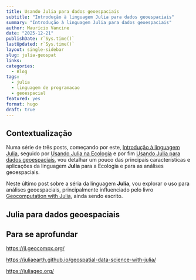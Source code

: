 ```yaml
---
title: Usando Julia para dados geoespaciais
subtitle: "Introdução à linguagem Julia para dados geoespaciais"
summary: "Introdução à linguagem Julia para dados geoespaciais"
author: Maurício Vancine
date: "2025-12-21"
publishDate: r`Sys.time()`
lastUpdated: r`Sys.time()`
layout: single-sidebar
slug: julia-geospat
links:
categories:
  - Blog
tags:
  - julia
  - linguagem de programacao
  - geoespacial
featured: yes
format: hugo
draft: true
---
```




## Contextualização

Numa série de três posts, começando por este, [Introdução à linguagem Julia](https://mauriciovancine.github.io/blog/2024-12-julia-intro), seguido por [Usando Julia na Ecologia](https://mauriciovancine.github.io/blog/2024-12-julia-eco) e por fim [Usando Julia para dados geoespaciais](https://mauriciovancine.github.io/blog/2024-12-julia-geospat), vou detalhar um pouco das principais características e aplicações da linguagem **Julia** para a Ecologia e para as análises geoespaciais.

Neste último post sobre a séria da linguagem **Julia**, vou explorar o uso para análises geoespaciais, principalmente influenciado pelo livro [Geocomputation with Julia](https://jl.geocompx.org/), ainda sendo escrito.

## Julia para dados geoespaciais


## Para se aprofundar

https://jl.geocompx.org/

https://juliaearth.github.io/geospatial-data-science-with-julia/

https://juliageo.org/

